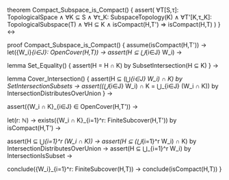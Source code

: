 theorem Compact_Subspace_is_Compact() {
  assert(
    ∀T[S,τ]: TopologicalSpace ∧
    ∀K ⊆ S ∧
    ∀τ_K: SubspaceTopology(K) ∧
    ∀T'[K,τ_K]: TopologicalSubspace(T) ∧
    ∀H ⊆ K ∧
    isCompact(H,T') 
    ⇒ isCompact(H,T)
  )
} ↔

proof Compact_Subspace_is_Compact() {
  assume(isCompact(H,T')) →
  let({W_i}_{i∈J}: OpenCover(H,T)) →
  assert(H ⊆ ⋃_{i∈J} W_i) →

  lemma Set_Equality() {
    assert(H = H ∩ K) by SubsetIntersection(H ⊆ K)
  } →
  
  lemma Cover_Intersection() {
    assert(H ⊆ (⋃_{i∈J} W_i) ∩ K) by SetIntersectionSubsets →
    assert((⋃_{i∈J} W_i) ∩ K = ⋃_{i∈J} (W_i ∩ K)) by IntersectionDistributesOverUnion
  } →

  assert({W_i ∩ K}_{i∈J} ∈ OpenCover(H,T')) →
  
  let(r: ℕ) →
  exists({W_i ∩ K}_{i=1}^r: FiniteSubcover(H,T')) by isCompact(H,T') →
  
  assert(H ⊆ ⋃_{i=1}^r (W_i ∩ K)) →
  assert(H ⊆ (⋃_{i=1}^r W_i) ∩ K) by IntersectionDistributesOverUnion →
  assert(H ⊆ ⋃_{i=1}^r W_i) by IntersectionIsSubset →
  
  conclude({W_i}_{i=1}^r: FiniteSubcover(H,T)) →
  conclude(isCompact(H,T))
}
